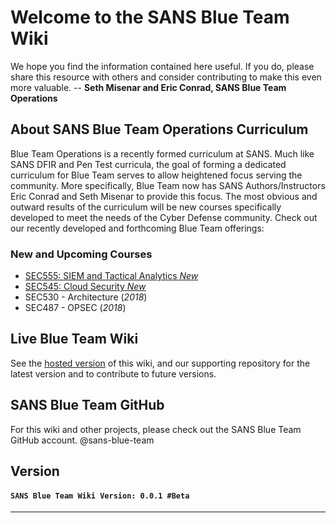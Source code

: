 Welcome to the SANS Blue Team Wiki
==================

We hope you find the information contained here useful. If you do, please share this resource with others and consider contributing to make this even more valuable. -- **Seth Misenar and Eric Conrad, SANS Blue Team Operations**

About SANS Blue Team Operations Curriculum
--------
Blue Team Operations is a recently formed curriculum at SANS. Much like SANS DFIR and Pen Test curricula, the goal of forming a dedicated curriculum for Blue Team serves to allow heightened focus serving the community. More specifically, Blue Team now has SANS Authors/Instructors Eric Conrad and Seth Misenar to provide this focus. The most obvious and outward results of the curriculum will be new courses specifically developed to meet the needs of the Cyber Defense community. Check out our recently developed and forthcoming Blue Team offerings:

### New and Upcoming Courses
- <a href='https://www.sans.org/sec555' target='_blank'>SEC555: SIEM and Tactical Analytics *New*</a>
- <a href='https://www.sans.org/sec545' target='_blank'>SEC545: Cloud Security *New*</a>
- SEC530 - Architecture (*2018*)
- SEC487 - OPSEC (*2018*)



Live Blue Team Wiki
--------

See the <a href="https://sans-blue-team.github.io/blue-team-wiki/" target="_blank">hosted version</a> of this wiki, and our supporting repository for the latest version and to contribute to future versions.

SANS Blue Team GitHub
--------
For this wiki and other projects, please check out the SANS Blue Team GitHub account. @sans-blue-team

Version
--------
#### **`SANS Blue Team Wiki Version: 0.0.1 #Beta`**
---

<!---

Wiki Bugs or Suggestions
----------

---

Please let us know if you find any bugs in the wiki we need to squash. Also, reach out if you have suggestions to improve the wiki (e.g. content/tools/cheat sheets that should be added, removed, or updated). The easiest way to submit these improvements is through the online bug/suggestion form here:
#### UPDATE THIS LINK
**[http://cyber.gd/511_updates](http://cyber.gd/511_updates)** also feel free to email **<511@contextsecurity.com>**
#### UPDATE THIS LINK
---
-->
